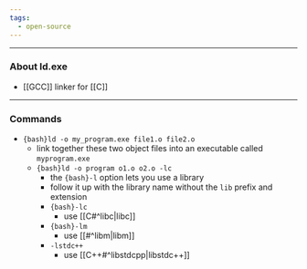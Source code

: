 ```yaml
---
tags:
  - open-source
---
```


---

### About ld.exe

- [[GCC]] linker for [[C]]

---

### Commands

- `{bash}ld -o my_program.exe file1.o file2.o`
	- link together these two object files into an executable called `myprogram.exe`
	- `{bash}ld -o program o1.o o2.o -lc`
		- the `{bash}-l` option lets you use a library
		- follow it up with the library name without the `lib` prefix and extension
		- `{bash}-lc`
			- use [[C#^libc|libc]]
		- `{bash}-lm`
			- use [[#^libm|libm]]
		- `-lstdc++`
			- use [[C++#^libstdcpp|libstdc++]]
